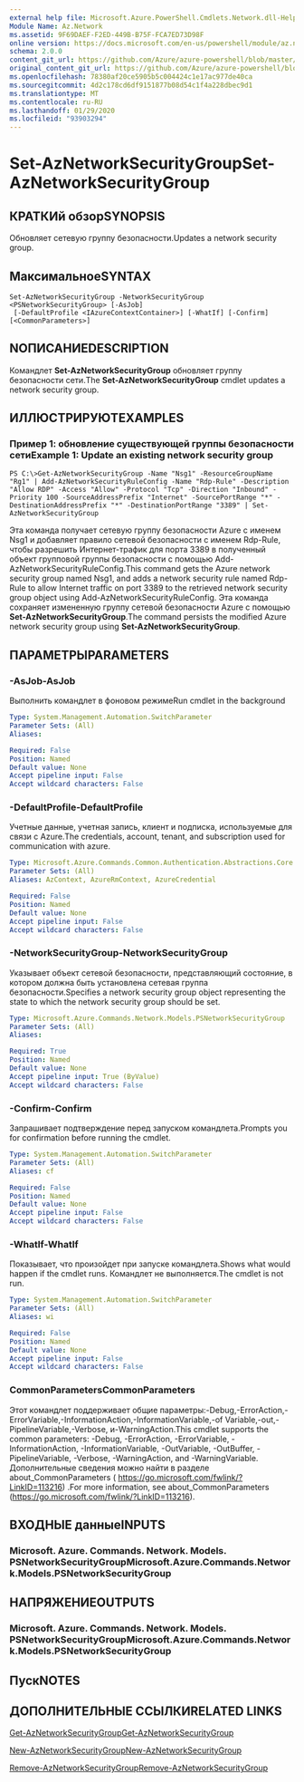 ```yaml
---
external help file: Microsoft.Azure.PowerShell.Cmdlets.Network.dll-Help.xml
Module Name: Az.Network
ms.assetid: 9F69DAEF-F2ED-449B-B75F-FCA7ED73D98F
online version: https://docs.microsoft.com/en-us/powershell/module/az.network/set-aznetworksecuritygroup
schema: 2.0.0
content_git_url: https://github.com/Azure/azure-powershell/blob/master/src/Network/Network/help/Set-AzNetworkSecurityGroup.md
original_content_git_url: https://github.com/Azure/azure-powershell/blob/master/src/Network/Network/help/Set-AzNetworkSecurityGroup.md
ms.openlocfilehash: 78380af20ce5905b5c004424c1e17ac977de40ca
ms.sourcegitcommit: 4d2c178cd6df9151877b08d54c1f4a228dbec9d1
ms.translationtype: MT
ms.contentlocale: ru-RU
ms.lasthandoff: 01/29/2020
ms.locfileid: "93903294"
---
```

# <span data-ttu-id="568cc-101">Set-AzNetworkSecurityGroup</span><span class="sxs-lookup"><span data-stu-id="568cc-101">Set-AzNetworkSecurityGroup</span></span>

## <span data-ttu-id="568cc-102">КРАТКИй обзор</span><span class="sxs-lookup"><span data-stu-id="568cc-102">SYNOPSIS</span></span>
<span data-ttu-id="568cc-103">Обновляет сетевую группу безопасности.</span><span class="sxs-lookup"><span data-stu-id="568cc-103">Updates a network security group.</span></span>

## <span data-ttu-id="568cc-104">Максимальное</span><span class="sxs-lookup"><span data-stu-id="568cc-104">SYNTAX</span></span>

```
Set-AzNetworkSecurityGroup -NetworkSecurityGroup <PSNetworkSecurityGroup> [-AsJob]
 [-DefaultProfile <IAzureContextContainer>] [-WhatIf] [-Confirm] [<CommonParameters>]
```

## <span data-ttu-id="568cc-105">NОПИСАНИЕ</span><span class="sxs-lookup"><span data-stu-id="568cc-105">DESCRIPTION</span></span>
<span data-ttu-id="568cc-106">Командлет **Set-AzNetworkSecurityGroup** обновляет группу безопасности сети.</span><span class="sxs-lookup"><span data-stu-id="568cc-106">The **Set-AzNetworkSecurityGroup** cmdlet updates a network security group.</span></span>

## <span data-ttu-id="568cc-107">ИЛЛЮСТРИРУЮТ</span><span class="sxs-lookup"><span data-stu-id="568cc-107">EXAMPLES</span></span>

### <span data-ttu-id="568cc-108">Пример 1: обновление существующей группы безопасности сети</span><span class="sxs-lookup"><span data-stu-id="568cc-108">Example 1: Update an existing network security group</span></span>
```
PS C:\>Get-AzNetworkSecurityGroup -Name "Nsg1" -ResourceGroupName "Rg1" | Add-AzNetworkSecurityRuleConfig -Name "Rdp-Rule" -Description "Allow RDP" -Access "Allow" -Protocol "Tcp" -Direction "Inbound" -Priority 100 -SourceAddressPrefix "Internet" -SourcePortRange "*" -DestinationAddressPrefix "*" -DestinationPortRange "3389" | Set-AzNetworkSecurityGroup
```

<span data-ttu-id="568cc-109">Эта команда получает сетевую группу безопасности Azure с именем Nsg1 и добавляет правило сетевой безопасности с именем Rdp-Rule, чтобы разрешить Интернет-трафик для порта 3389 в полученный объект групповой группы безопасности с помощью Add-AzNetworkSecurityRuleConfig.</span><span class="sxs-lookup"><span data-stu-id="568cc-109">This command gets the Azure network security group named Nsg1, and adds a network security rule named Rdp-Rule to allow Internet traffic on port 3389 to the retrieved network security group object using Add-AzNetworkSecurityRuleConfig.</span></span>
<span data-ttu-id="568cc-110">Эта команда сохраняет измененную группу сетевой безопасности Azure с помощью **Set-AzNetworkSecurityGroup**.</span><span class="sxs-lookup"><span data-stu-id="568cc-110">The command persists the modified Azure network security group using **Set-AzNetworkSecurityGroup**.</span></span>

## <span data-ttu-id="568cc-111">ПАРАМЕТРЫ</span><span class="sxs-lookup"><span data-stu-id="568cc-111">PARAMETERS</span></span>

### <span data-ttu-id="568cc-112">-AsJob</span><span class="sxs-lookup"><span data-stu-id="568cc-112">-AsJob</span></span>
<span data-ttu-id="568cc-113">Выполнить командлет в фоновом режиме</span><span class="sxs-lookup"><span data-stu-id="568cc-113">Run cmdlet in the background</span></span>

```yaml
Type: System.Management.Automation.SwitchParameter
Parameter Sets: (All)
Aliases:

Required: False
Position: Named
Default value: None
Accept pipeline input: False
Accept wildcard characters: False
```

### <span data-ttu-id="568cc-114">-DefaultProfile</span><span class="sxs-lookup"><span data-stu-id="568cc-114">-DefaultProfile</span></span>
<span data-ttu-id="568cc-115">Учетные данные, учетная запись, клиент и подписка, используемые для связи с Azure.</span><span class="sxs-lookup"><span data-stu-id="568cc-115">The credentials, account, tenant, and subscription used for communication with azure.</span></span>

```yaml
Type: Microsoft.Azure.Commands.Common.Authentication.Abstractions.Core.IAzureContextContainer
Parameter Sets: (All)
Aliases: AzContext, AzureRmContext, AzureCredential

Required: False
Position: Named
Default value: None
Accept pipeline input: False
Accept wildcard characters: False
```

### <span data-ttu-id="568cc-116">-NetworkSecurityGroup</span><span class="sxs-lookup"><span data-stu-id="568cc-116">-NetworkSecurityGroup</span></span>
<span data-ttu-id="568cc-117">Указывает объект сетевой безопасности, представляющий состояние, в котором должна быть установлена сетевая группа безопасности.</span><span class="sxs-lookup"><span data-stu-id="568cc-117">Specifies a network security group object representing the state to which the network security group should be set.</span></span>

```yaml
Type: Microsoft.Azure.Commands.Network.Models.PSNetworkSecurityGroup
Parameter Sets: (All)
Aliases:

Required: True
Position: Named
Default value: None
Accept pipeline input: True (ByValue)
Accept wildcard characters: False
```

### <span data-ttu-id="568cc-118">-Confirm</span><span class="sxs-lookup"><span data-stu-id="568cc-118">-Confirm</span></span>
<span data-ttu-id="568cc-119">Запрашивает подтверждение перед запуском командлета.</span><span class="sxs-lookup"><span data-stu-id="568cc-119">Prompts you for confirmation before running the cmdlet.</span></span>

```yaml
Type: System.Management.Automation.SwitchParameter
Parameter Sets: (All)
Aliases: cf

Required: False
Position: Named
Default value: None
Accept pipeline input: False
Accept wildcard characters: False
```

### <span data-ttu-id="568cc-120">-WhatIf</span><span class="sxs-lookup"><span data-stu-id="568cc-120">-WhatIf</span></span>
<span data-ttu-id="568cc-121">Показывает, что произойдет при запуске командлета.</span><span class="sxs-lookup"><span data-stu-id="568cc-121">Shows what would happen if the cmdlet runs.</span></span> <span data-ttu-id="568cc-122">Командлет не выполняется.</span><span class="sxs-lookup"><span data-stu-id="568cc-122">The cmdlet is not run.</span></span>

```yaml
Type: System.Management.Automation.SwitchParameter
Parameter Sets: (All)
Aliases: wi

Required: False
Position: Named
Default value: None
Accept pipeline input: False
Accept wildcard characters: False
```

### <span data-ttu-id="568cc-123">CommonParameters</span><span class="sxs-lookup"><span data-stu-id="568cc-123">CommonParameters</span></span>
<span data-ttu-id="568cc-124">Этот командлет поддерживает общие параметры:-Debug,-ErrorAction,-ErrorVariable,-InformationAction,-InformationVariable,-of Variable,-out,-PipelineVariable,-Verbose, и-WarningAction.</span><span class="sxs-lookup"><span data-stu-id="568cc-124">This cmdlet supports the common parameters: -Debug, -ErrorAction, -ErrorVariable, -InformationAction, -InformationVariable, -OutVariable, -OutBuffer, -PipelineVariable, -Verbose, -WarningAction, and -WarningVariable.</span></span> <span data-ttu-id="568cc-125">Дополнительные сведения можно найти в разделе about_CommonParameters ( https://go.microsoft.com/fwlink/?LinkID=113216) .</span><span class="sxs-lookup"><span data-stu-id="568cc-125">For more information, see about_CommonParameters (https://go.microsoft.com/fwlink/?LinkID=113216).</span></span>

## <span data-ttu-id="568cc-126">ВХОДНЫЕ данные</span><span class="sxs-lookup"><span data-stu-id="568cc-126">INPUTS</span></span>

### <span data-ttu-id="568cc-127">Microsoft. Azure. Commands. Network. Models. PSNetworkSecurityGroup</span><span class="sxs-lookup"><span data-stu-id="568cc-127">Microsoft.Azure.Commands.Network.Models.PSNetworkSecurityGroup</span></span>

## <span data-ttu-id="568cc-128">НАПРЯЖЕНИЕ</span><span class="sxs-lookup"><span data-stu-id="568cc-128">OUTPUTS</span></span>

### <span data-ttu-id="568cc-129">Microsoft. Azure. Commands. Network. Models. PSNetworkSecurityGroup</span><span class="sxs-lookup"><span data-stu-id="568cc-129">Microsoft.Azure.Commands.Network.Models.PSNetworkSecurityGroup</span></span>

## <span data-ttu-id="568cc-130">Пуск</span><span class="sxs-lookup"><span data-stu-id="568cc-130">NOTES</span></span>

## <span data-ttu-id="568cc-131">ДОПОЛНИТЕЛЬНЫЕ ССЫЛКИ</span><span class="sxs-lookup"><span data-stu-id="568cc-131">RELATED LINKS</span></span>

[<span data-ttu-id="568cc-132">Get-AzNetworkSecurityGroup</span><span class="sxs-lookup"><span data-stu-id="568cc-132">Get-AzNetworkSecurityGroup</span></span>](./Get-AzNetworkSecurityGroup.md)

[<span data-ttu-id="568cc-133">New-AzNetworkSecurityGroup</span><span class="sxs-lookup"><span data-stu-id="568cc-133">New-AzNetworkSecurityGroup</span></span>](./New-AzNetworkSecurityGroup.md)

[<span data-ttu-id="568cc-134">Remove-AzNetworkSecurityGroup</span><span class="sxs-lookup"><span data-stu-id="568cc-134">Remove-AzNetworkSecurityGroup</span></span>](./Remove-AzNetworkSecurityGroup.md)


